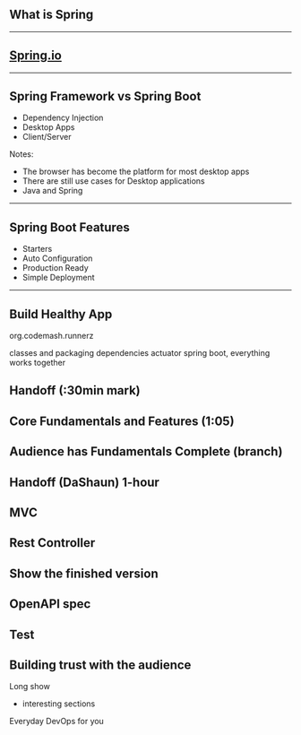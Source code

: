 ## What is Spring

---

## [Spring.io](https://spring.io/why-spring)

---

## Spring Framework vs Spring Boot

- Dependency Injection
- Desktop Apps
- Client/Server

Notes:
- The browser has become the platform for most desktop apps
- There are still use cases for Desktop applications
- Java and Spring

---

## Spring Boot Features
- Starters
- Auto Configuration
- Production Ready
- Simple Deployment

---

## Build Healthy App

org.codemash.runnerz

classes and packaging
dependencies
actuator
spring boot, everything works together

## Handoff (:30min mark)
## Core Fundamentals and Features (1:05)

## Audience has Fundamentals Complete (branch)

## Handoff (DaShaun) 1-hour
## MVC
## Rest Controller

## Show the finished version
## OpenAPI spec
## Test


## Building trust with the audience

Long show
- interesting sections

Everyday DevOps for you
